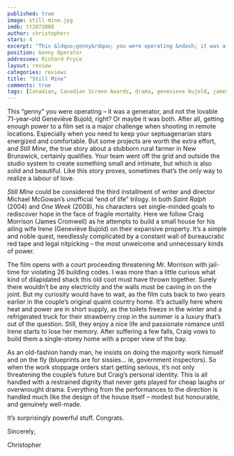 ```yaml
---
published: true
image: still-mine.jpg
imdb: tt2073086
author: christopherr
stars: 4
excerpt: "This &ldquo;genny&rdquo; you were operating &ndash; it was a generator, and not the lovable 71-year-old Genevi&egrave;ve Bujold, right? Or maybe it was both. After all, getting enough power to a film set is a major challenge when shooting in remote locations. Especially when you need to keep your septuagenarian stars energized and comfortable. But some projects are worth the extra effort, and <em>Still Mine</em>, the true story about a stubborn rural farmer in New Brunswick, certainly qualifies. Your team went off the grid and outside the studio system to create something small and intimate, but which is also solid and beautiful. Like this story proves, sometimes that&rsquo;s the only way to realize a labour of love."
position: Genny Operator
addressee: Richard Pryce
layout: review
categories: reviews
title: "Still Mine"
comments: true
tags: [Canadian, Canadian Screen Awards, drama, genevieve bujold, james cromwell, Letters, michael mcGowan]
---
```

<p>This &ldquo;genny&rdquo; you were operating &ndash; it was a generator, and not the lovable 71-year-old Genevi&egrave;ve Bujold, right? Or maybe it was both. After all, getting enough power to a film set is a major challenge when shooting in remote locations. Especially when you need to keep your septuagenarian stars energized and comfortable. But some projects are worth the extra effort, and <em>Still Mine</em>, the true story about a stubborn rural farmer in New Brunswick, certainly qualifies. Your team went off the grid and outside the studio system to create something small and intimate, but which is also solid and beautiful. Like this story proves, sometimes that&rsquo;s the only way to realize a labour of love.</p><p><em>Still Mine</em> could be considered the third installment of writer and director Michael McGowan&rsquo;s unofficial &ldquo;end of life&rdquo; trilogy. In both <em>Saint Ralph</em> (2004) and <em>One Week </em>(2008), his characters set single-minded goals to rediscover hope in the face of fragile mortality. Here we follow Craig Morrison (James Cromwell) as he attempts to build a small house for his ailing wife Irene (Genevi&egrave;ve Bujold) on their expansive property.  It&rsquo;s a simple and noble quest, needlessly complicated by a constant wall of bureaucratic red tape and legal nitpicking &ndash; the most unwelcome and unnecessary kinds of power.</p><p>The film opens with a court proceeding threatening Mr. Morrison with jail-time for violating 26 building codes. I was more than a little curious what kind of dilapidated shack this old coot must have thrown together. Surely there wouldn&rsquo;t be any electricity and the walls must be caving in on the joint. But my curiosity would have to wait, as the film cuts back to two years earlier in the couple&rsquo;s original quaint country home. It&rsquo;s actually here where heat and power are in short supply, as the toilets freeze in the winter and a refrigerated truck for their strawberry crop in the summer is a luxury that&rsquo;s out of the question.  Still, they enjoy a nice life and passionate romance until Irene starts to lose her memory. After suffering a few falls, Craig vows to build them a single-storey home with a proper view of the bay.</p><p>As an old-fashion handy man, he insists on doing the majority work himself and on the fly (blueprints are for sissies&#8230; ie, government inspectors). So when the work stoppage orders start getting serious, it&rsquo;s not only threatening the couple&rsquo;s future but Craig&rsquo;s personal identity. This is all handled with a restrained dignity that never gets played for cheap laughs or overwrought drama. Everything from the performances to the direction is handled much like the design of the house itself &ndash; modest but honourable, and genuinely well-made.</p><p>It&rsquo;s surprisingly powerful stuff. Congrats.</p><p>Sincerely,</p><p>Christopher</p>
